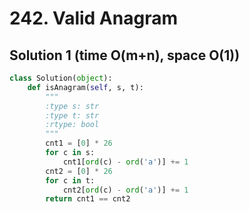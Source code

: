 # 242. Valid Anagram

## Solution 1 (time O(m+n), space O(1))

```python
class Solution(object):
    def isAnagram(self, s, t):
        """
        :type s: str
        :type t: str
        :rtype: bool
        """
        cnt1 = [0] * 26
        for c in s:
            cnt1[ord(c) - ord('a')] += 1
        cnt2 = [0] * 26
        for c in t:
            cnt2[ord(c) - ord('a')] += 1
        return cnt1 == cnt2
```
